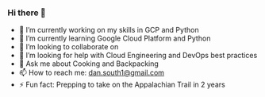 ### Hi there 👋
- 🔭 I’m currently working on my skills in GCP and Python
- 🌱 I’m currently learning Google Cloud Platform and Python
- 👯 I’m looking to collaborate on
- 🤔 I’m looking for help with Cloud Engineering and DevOps best practices  
- 💬 Ask me about Cooking and Backpacking
- 📫 How to reach me: dan.south1@gmail.com 
- ⚡ Fun fact: Prepping to take on the Appalachian Trail in 2 years  

<!--
**dsouth5/dsouth5** is a ✨ _special_ ✨ repository because its `README.md` (this file) appears on your GitHub profile.

-->
